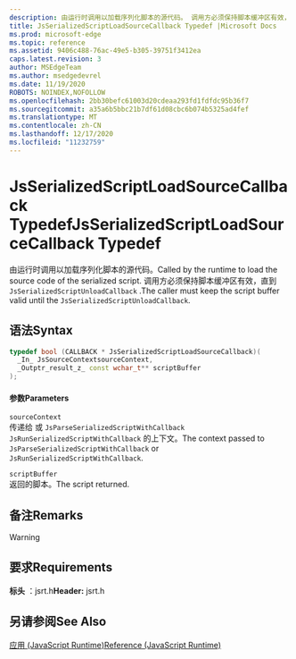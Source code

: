 ```yaml
---
description: 由运行时调用以加载序列化脚本的源代码。 调用方必须保持脚本缓冲区有效，直到 `JsSerializedScriptUnloadCallback` .
title: JsSerializedScriptLoadSourceCallback Typedef |Microsoft Docs
ms.prod: microsoft-edge
ms.topic: reference
ms.assetid: 9406c488-76ac-49e5-b305-39751f3412ea
caps.latest.revision: 3
author: MSEdgeTeam
ms.author: msedgedevrel
ms.date: 11/19/2020
ROBOTS: NOINDEX,NOFOLLOW
ms.openlocfilehash: 2bb30befc61003d20cdeaa293fd1fdfdc95b36f7
ms.sourcegitcommit: a35a6b5bbc21b7df61d08cbc6b074b5325ad4fef
ms.translationtype: MT
ms.contentlocale: zh-CN
ms.lasthandoff: 12/17/2020
ms.locfileid: "11232759"
---
```

# <span data-ttu-id="d977d-104">JsSerializedScriptLoadSourceCallback Typedef</span><span class="sxs-lookup"><span data-stu-id="d977d-104">JsSerializedScriptLoadSourceCallback Typedef</span></span>

<span data-ttu-id="d977d-105">由运行时调用以加载序列化脚本的源代码。</span><span class="sxs-lookup"><span data-stu-id="d977d-105">Called by the runtime to load the source code of the serialized script.</span></span> <span data-ttu-id="d977d-106">调用方必须保持脚本缓冲区有效，直到 `JsSerializedScriptUnloadCallback` .</span><span class="sxs-lookup"><span data-stu-id="d977d-106">The caller must keep the script buffer valid until the `JsSerializedScriptUnloadCallback`.</span></span>  
  
## <span data-ttu-id="d977d-107">语法</span><span class="sxs-lookup"><span data-stu-id="d977d-107">Syntax</span></span>  
  
```cpp  
typedef bool (CALLBACK * JsSerializedScriptLoadSourceCallback)(  
  _In_ JsSourceContextsourceContext,  
  _Outptr_result_z_ const wchar_t** scriptBuffer  
);  
```  
  
#### <span data-ttu-id="d977d-108">参数</span><span class="sxs-lookup"><span data-stu-id="d977d-108">Parameters</span></span>  
 `sourceContext`  
 <span data-ttu-id="d977d-109">传递给 或 `JsParseSerializedScriptWithCallback` `JsRunSerializedScriptWithCallback` 的上下文。</span><span class="sxs-lookup"><span data-stu-id="d977d-109">The context passed to `JsParseSerializedScriptWithCallback` or `JsRunSerializedScriptWithCallback`.</span></span>  
  
 `scriptBuffer`  
 <span data-ttu-id="d977d-110">返回的脚本。</span><span class="sxs-lookup"><span data-stu-id="d977d-110">The script returned.</span></span>  
  
## <span data-ttu-id="d977d-111">备注</span><span class="sxs-lookup"><span data-stu-id="d977d-111">Remarks</span></span>  
  
> [!WARNING]
## <span data-ttu-id="d977d-112">要求</span><span class="sxs-lookup"><span data-stu-id="d977d-112">Requirements</span></span>  
 <span data-ttu-id="d977d-113">**标头** ：jsrt.h</span><span class="sxs-lookup"><span data-stu-id="d977d-113">**Header:** jsrt.h</span></span>  
  
## <span data-ttu-id="d977d-114">另请参阅</span><span class="sxs-lookup"><span data-stu-id="d977d-114">See Also</span></span>  
 [<span data-ttu-id="d977d-115">应用 (JavaScript Runtime)</span><span class="sxs-lookup"><span data-stu-id="d977d-115">Reference (JavaScript Runtime)</span></span>](../chakra-hosting/reference-javascript-runtime.md)
